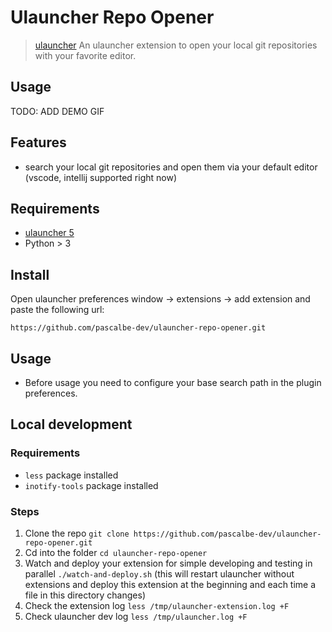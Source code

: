 # Ulauncher Repo Opener

> [ulauncher](https://ulauncher.io/) An ulauncher extension to open your local git repositories with your favorite editor.

## Usage

TODO: ADD DEMO GIF

## Features

- search your local git repositories and open them via your default editor (vscode, intellij supported right now)

## Requirements

- [ulauncher 5](https://ulauncher.io/)
- Python > 3

## Install

Open ulauncher preferences window -> extensions -> add extension and paste the following url:

`https://github.com/pascalbe-dev/ulauncher-repo-opener.git`

## Usage

- Before usage you need to configure your base search path in the plugin preferences.

## Local development

### Requirements

- `less` package installed
- `inotify-tools` package installed

### Steps 

1. Clone the repo `git clone https://github.com/pascalbe-dev/ulauncher-repo-opener.git`
2. Cd into the folder `cd ulauncher-repo-opener`
3. Watch and deploy your extension for simple developing and testing in parallel `./watch-and-deploy.sh` (this will restart ulauncher without extensions and deploy this extension at the beginning and each time a file in this directory changes)
4. Check the extension log `less /tmp/ulauncher-extension.log +F`
5. Check ulauncher dev log `less /tmp/ulauncher.log +F`